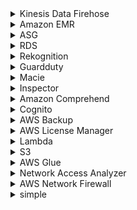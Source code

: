 <details>
<summary>Kinesis Data Firehose</summary>
<br>
Amazon Kinesis Data Firehose is the easiest way to reliably load streaming data into data lakes, data stores, and analytics tools. It can capture, transform, and load streaming data into Amazon S3, Amazon Redshift, Amazon Elasticsearch Service, and Splunk, enabling near real-time analytics with existing business intelligence tools and dashboards you’re already using today. It is a fully managed service that automatically scales to match the throughput of your data and requires no ongoing administration.
</details>

<details>
<summary>Amazon EMR</summary>
<br>
Amazon EMR is the industry-leading cloud big data platform for processing vast amounts of data using open source tools such as Apache Spark, Apache Hive, Apache HBase, Apache Flink, Apache Hudi, and Presto. With EMR you can run Petabyte-scale analysis at less than half of the cost of traditional on-premises solutions and over 3x faster than standard Apache Spark. Amazon EMR uses Hadoop, an open-source framework, to distribute your data and processing across a resizable cluster of Amazon EC2 instances.
</details>

<details>
<summary>ASG</summary>
<br>
 <details>
 <summary>(ASG) is not terminating an unhealthy Amazon EC2 instance</summary>
 <br>
  The health check grace period for the instance has not expired <br>
  The instance maybe in Impaired status - Amazon EC2 Auto Scaling does not immediately terminate instances with an Impaired status.<br>
  The instance has failed the ELB health check status - By default, Amazon EC2 Auto Scaling doesn't use the results of ELB health checks to determine an instance's health status when the group's health check configuration is set to EC2.<br>
<br>You are billed for instances as soon as they are launched, including the time that they are not yet in service.
<br>
 </details>
</details>

<details>
<summary>RDS</summary>
<br>
RDS db instance, running as a multi-AZ deployment - performs synchronous data replication
</details>

<details>
<summary>Rekognition</summary>
makes it easy to add image and video analysis to your applications <br>
you can identify objects, people, text, scenes, and activities in images and videos, as well as detect any inappropriate content. Amazon Rekognition also provides highly accurate facial analysis and facial search capabilities that you can use to detect, analyze, and compare faces for a wide variety of user verification, people counting
<br>
</details>
<details>
<summary>Guardduty</summary>
Amazon GuardDuty is a threat detection service that continuously monitors your AWS accounts and workloads for malicious activity and delivers detailed
<br>
</details>
<details>
<summary>Macie</summary>
Macie is a data security service that uses machine learning (ML) and pattern matching to discover and help protect your sensitive data.
<br>
</details>
<details>
<summary>Inspector</summary>
Amazon Inspector is an automated vulnerability management service that continually scans AWS workloads for software vulnerabilities and unintended network exposure.
<br>
</details>

<details>
<summary>Amazon Comprehend</summary>
<br>
is a natural language processing (NLP) service that uses machine learning to find meaning and insights in text.
<br>
You can use Amazon Comprehend to determine the sentiment of a document. For example, you can use sentiment analysis to determine the sentiments of comments on a blog posting or a transcribed call to determine if your users loved or hated your content. You can determine sentiment for documents in any of the primary languages supported by Amazon Comprehend. All documents in one job must be in the same language.
</details>

<details>
<summary>Cognito</summary>
<br>
 Cognito is just a service for user authentication and authorization
</details>

<details>
<summary>AWS Backup </summary>
<br>
 is a centralized backup service that makes it easy and cost-effective for you to backup your application data across AWS services in the AWS
<br>
WS Backup makes protecting your AWS storage volumes, databases, and file systems simple by providing a central place where you can configure and audit the AWS resources you want to backup, automate backup scheduling, set retention policies, and monitor all recent backup and restore activity.
<br>A company needs to use Amazon Aurora as the Amazon RDS database engine of their web application. The Solutions Architect has been instructed to implement a 90-day backup retention policy
</details>

<details>
<summary>AWS License Manager</summary>
<br>
is a service that makes it easier for you to manage your software licenses from software vendors (for example, Microsoft, SAP, Oracle, and IBM) centrally across AWS and your on-premises environments. 
</details>

<details>
<summary>Lambda</summary>
<br>
Lambda@Edge is a feature of Amazon CloudFront that lets you run code closer to users of your application, which improves performance and reduces latency. With Lambda@Edge, you don't have to provision or manage infrastructure in multiple locations around the world. You pay only for the compute time you consume 
</details>

<details>
<summary>S3</summary>
<br>
lifecycle policies 
<br>
Objects must be stored for at least 30 days in the current storage class before you can transition them to <b>STANDARD_IA or ONEZONE_IA</b>
<br>
This limitation does not apply to <b>INTELLIGENT_TIERING, GLACIER, and DEEP_ARCHIVE</b> storage class
<br>
 <b>Glacier Select</b> is incorrect because this is not a storage service. It is primarily used to run queries directly on data stored in Amazon Glacier, retrieving only the data you need out of your archives to use for analytics.
</details>

<details>
<summary>AWS Glue</summary>
<br>
It is a fully managed extract, transform, and load (ETL) service that makes it easy for customers to prepare and load their data for analytics.
</details>

<details>
<summary>Network Access Analyzer</summary>
<br>
Network Access Analyzer is a feature of VPC that reports on unintended access to your AWS resources based on the security and compliance that you set.
<br>This service is not capable of performing deep packet inspection on traffic entering or leaving your VPC, unlike AWS Network Firewall.
</details>

<details>
<summary>AWS Network Firewall</summary>
<br>
AWS Network Firewall is a stateful, managed, network firewall, and intrusion detection and prevention service for your virtual private cloud (VPC). 
<br>With Network Firewall, you can filter traffic at the perimeter of your VPC. This includes traffic going to and coming from an internet gateway, NAT gateway, or over VPN or AWS Direct Connect.
<br>
You can use Network Firewall to monitor and protect your Amazon VPC traffic in a number of ways, including the following:

- Pass traffic through only from known AWS service domains or IP address endpoints, such as Amazon S3.
- Use custom lists of known bad domains to limit the types of domain names that your applications can access.
- Perform deep packet inspection on traffic entering or leaving your VPC.
- Use stateful protocol detection to filter protocols like HTTPS, independent of the port used.
</details>

<details>
<summary>simple</summary>
<br>
</details>
